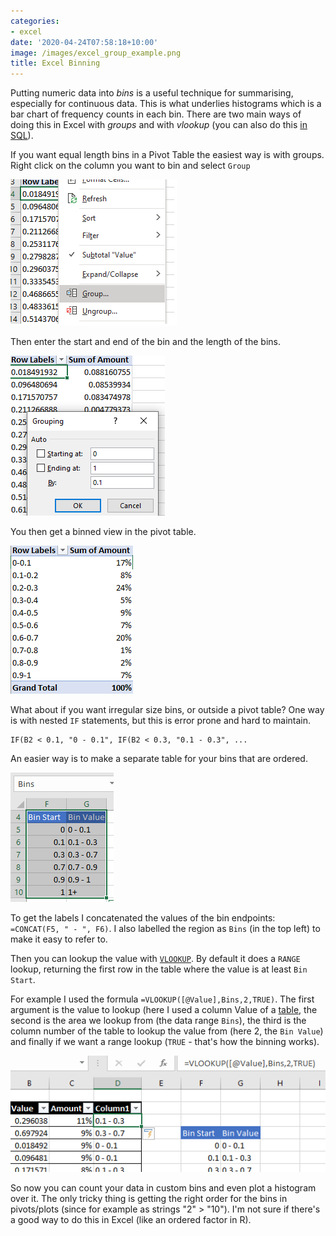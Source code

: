 ```yaml
---
categories:
- excel
date: '2020-04-24T07:58:18+10:00'
image: /images/excel_group_example.png
title: Excel Binning
---
```


Putting numeric data into *bins* is a useful technique for summarising, especially for continuous data.
This is what underlies histograms which is a bar chart of frequency counts in each bin.
There are two main ways of doing this in Excel with *groups* and with *vlookup* (you can also do this [in SQL](/sql-vlookup)).

If you want equal length bins in a Pivot Table the easiest way is with groups.
Right click on the column you want to bin and select `Group`

![Group option on Pivot Table](/images/excel_group.png)

Then enter the start and end of the bin and the length of the bins.

![Group parameters](/images/excel_group_size.png)

You then get a binned view in the pivot table.

![Binned View](/images/excel_group_example.png)

What about if you want irregular size bins, or outside a pivot table?
One way is with nested `IF` statements, but this is error prone and hard to maintain.

```
IF(B2 < 0.1, "0 - 0.1", IF(B2 < 0.3, "0.1 - 0.3", ...
```

An easier way is to make a separate table for your bins that are ordered.

![Bin Table](/images/excel_bins.png)

To get the labels I concatenated the values of the bin endpoints: `=CONCAT(F5, " - ", F6)`.
I also labelled the region as `Bins` (in the top left) to make it easy to refer to.

Then you can lookup the value with [`VLOOKUP`](https://support.office.com/en-us/article/vlookup-942f678a-1bfc-4ccf-8dfa-f5057ded5c65).
By default it does a `RANGE` lookup, returning the first row in the table where the value is at least `Bin Start`.

For example I used the formula `=VLOOKUP([@Value],Bins,2,TRUE)`.
The first argument is the value to lookup (here I used a column Value of a [table](https://support.office.com/en-us/article/overview-of-excel-tables-7ab0bb7d-3a9e-4b56-a3c9-6c94334e492c), the second is the area we lookup from (the data range `Bins`), the third is the column number of the table to lookup the value from (here 2, the `Bin Value`) and finally if we want a range lookup (`TRUE` - that's how the binning works).

![Binning with a vlookup](/images/excel_bins_vlookup.png)

So now you can count your data in custom bins and even plot a histogram over it.
The only tricky thing is getting the right order for the bins in pivots/plots (since for example as strings "2" > "10").
I'm not sure if there's a good way to do this in Excel (like an ordered factor in R).